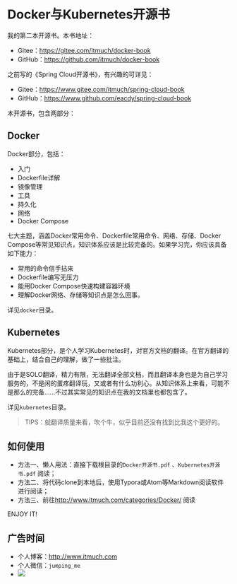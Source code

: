 # Docker与Kubernetes开源书

我的第二本开源书。本书地址：

* Gitee：<https://gitee.com/itmuch/docker-book>
* GitHub：<https://github.com/itmuch/docker-book>

之前写的《Spring Cloud开源书》，有兴趣的可详见：

* Gitee：<https://www.gitee.com/itmuch/spring-cloud-book>
* GitHub：<https://www.github.com/eacdy/spring-cloud-book>


本开源书，包含两部分：

## Docker

Docker部分，包括：

* 入门
* Dockerfile详解
* 镜像管理
* 工具
* 持久化
* 网络
* Docker Compose

七大主题，涵盖Docker常用命令、Dockerfile常用命令、网络、存储、Docker Compose等常见知识点，知识体系应该是比较完备的。如果学习完，你应该具备如下能力：

* 常用的命令信手拈来
* Dockerfile编写无压力
* 能用Docker Compose快速构建容器环境
* 理解Docker网络、存储等知识点是怎么回事。

详见`docker`目录。



## Kubernetes

Kubernetes部分，是个人学习Kubernetes时，对官方文档的翻译。在官方翻译的基础上，结合自己的理解，做了一些批注。

由于是SOLO翻译，精力有限，无法翻译全部文档，而且翻译本身也是为自己学习服务的，不是闲的蛋疼翻译玩，又或者有什么功利心。从知识体系上来看，可能不是那么的完备……不过其实常见的知识点在我的文档里也都包含了。

详见`kubernetes`目录。

> TIPS：就翻译质量来看，吹个牛，似乎目前还没有找到比我这个更好的。



## 如何使用

- 方法一、懒人用法：直接下载根目录的`Docker开源书.pdf` 、`Kubernetes开源书.pdf` 阅读；
- 方法二、将代码clone到本地后，使用Typora或Atom等Markdown阅读软件进行阅读；
- 方法三、前往<http://www.itmuch.com/categories/Docker/> 阅读



ENJOY IT!



## 广告时间

* 个人博客：<http://www.itmuch.com>
* 个人微信：`jumping_me`
* ![](ad.png)